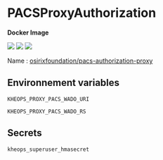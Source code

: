 # PACSProxyAuthorization

**Docker Image**

[![](https://images.microbadger.com/badges/version/osirixfoundation/pacs-authorization-proxy.svg)](https://microbadger.com/images/osirixfoundation/pacs-authorization-proxy "Get your own version badge on microbadger.com")
[![](https://images.microbadger.com/badges/image/osirixfoundation/pacs-authorization-proxy.svg)](https://microbadger.com/images/osirixfoundation/pacs-authorization-proxy "Get your own image badge on microbadger.com")
[![](https://images.microbadger.com/badges/commit/osirixfoundation/pacs-authorization-proxy.svg)](https://microbadger.com/images/osirixfoundation/pacs-authorization-proxy "Get your own commit badge on microbadger.com")

Name : [osirixfoundation/pacs-authorization-proxy](https://hub.docker.com/r/osirixfoundation/pacs-authorization-proxy/)

## Environnement variables

`KHEOPS_PROXY_PACS_WADO_URI`

`KHEOPS_PROXY_PACS_WADO_RS`

## Secrets

`kheops_superuser_hmasecret`
